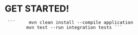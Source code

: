 # GET STARTED!



<pre> ```     mvn clean install --compile application 
        mvn test --run integration tests ``` 
</pre>
